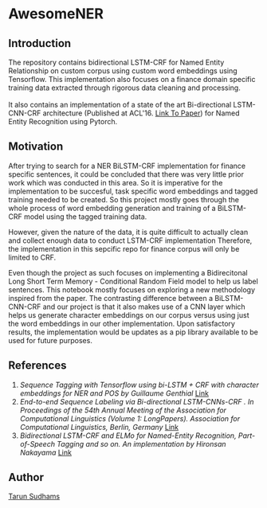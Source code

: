 # AwesomeNER

## Introduction

The repository contains bidirectional LSTM-CRF for Named Entity Relationship on custom corpus using custom word embeddings using Tensorflow. This implementation also focuses on a finance domain specific training data extracted through rigorous data cleaning and processing. <br>
<br>
It also contains an implementation of a state of the art Bi-directional LSTM-CNN-CRF architecture (Published at ACL'16. [Link To Paper](http://www.aclweb.org/anthology/P16-1101)) for Named Entity Recognition using Pytorch.

## Motivation

After trying to search for a NER BiLSTM-CRF implementation for finance specific sentences, it could be concluded that there was very little prior work which was conducted in this area. So it is imperative for the implementation to be succesful, task specific word embeddings and tagged training needed to be created. So this project mostly goes through the whole process of word embedding generation and training of a BiLSTM-CRF model using the tagged training data.

However, given the nature of the data, it is quite difficult to actually clean and collect enough data to conduct LSTM-CRF implementation Therefore, the implementation in this sepcific repo for finance corpus will only be limited to CRF.

Even though the project as such focuses on implementing a Bidirecitonal Long Short Term Memory - Conditional Random Field model to help us label sentences. This notebook mostly focuses on exploring a new methodology inspired from the paper. The contrasting difference between a BiLSTM-CNN-CRF and our project is that it also makes use of a CNN layer which helps us generate character embeddings on our corpus versus using just the word embeddings in our other implementation. Upon satisfactory results, the implementation would be updates as a pip library available to be used for future purposes.

## References

1. _Sequence Tagging with Tensorflow using bi-LSTM + CRF with character embeddings for NER and POS by Guillaume Genthial_ [Link](https://guillaumegenthial.github.io/sequence-tagging-with-tensorflow.html)
2. _End-to-end Sequence Labeling via Bi-directional LSTM-CNNs-CRF . In Proceedings of the 54th Annual Meeting of the Association for Computational Linguistics (Volume 1: LongPapers). Association for Computational Linguistics, Berlin, Germany_ [Link](https://arxiv.org/pdf/1603.01354.pdf)
3. _Bidirectional LSTM-CRF and ELMo for Named-Entity Recognition, Part-of-Speech Tagging and so on. An implementation by Hironsan Nakayama_ [Link](https://github.com/Hironsan/anago)

## Author

[Tarun Sudhams](https://github.com/sudhamstarun)
